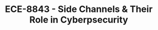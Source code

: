 ---
layout: course
title: ECE-8843 - Side Channels & Their Role in Cyberpsecurity
aliases: 
course_id: ECE-8843
permalink: /ECE-8843/
avg_difficulty: 3.00
avg_rating: 5.00
avg_workload: 10.00
course_number: 8843
---
